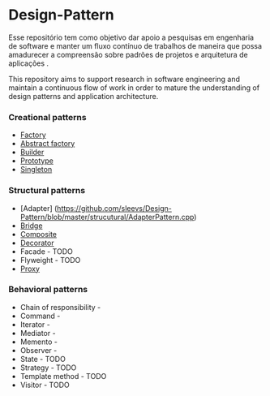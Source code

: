 # Design-Pattern

Esse repositório tem como objetivo dar apoio a pesquisas em engenharia de software e manter um fluxo contínuo 
de trabalhos de maneira que possa amadurecer a compreensão sobre padrões de projetos e arquitetura de aplicações .

This repository aims to support research in software engineering and maintain a continuous flow of work in order 
to mature the understanding of design patterns and application architecture.



### Creational patterns

  -  [Factory](https://github.com/sleevs/Design-Pattern/blob/master/creational/FactoryMethod.cpp)
  -  [Abstract factory](https://github.com/sleevs/Design-Pattern/blob/master/creational/AbstractFactory.cpp) 
  -  [Builder](https://github.com/sleevs/Design-Pattern/blob/master/creational/BuilderPattern.cpp)      
  -  [Prototype](https://github.com/sleevs/Design-Pattern/blob/master/creational/Prototype.cpp)
  -  [Singleton](https://github.com/sleevs/Design-Pattern/blob/master/creational/Singleton.cpp)

### Structural patterns

  -  [Adapter] (https://github.com/sleevs/Design-Pattern/blob/master/strucutural/AdapterPattern.cpp)
  -  [Bridge](https://github.com/sleevs/Design-Pattern/blob/master/strucutural/BridgePattern.cpp)  
  -  [Composite](https://github.com/sleevs/Design-Pattern/blob/master/strucutural/CompositePattern.cpp)  
  -  [Decorator](https://github.com/sleevs/Design-Pattern/blob/master/strucutural/DecoratorPattern.cpp)  
  -  Facade - TODO
  -  Flyweight - TODO
  -  [Proxy](https://github.com/sleevs/Design-Pattern/blob/master/strucutural/ProxyPattern.cpp)


### Behavioral patterns

  -  Chain of responsibility - 
  -  Command - 
  -  Iterator - 
  -  Mediator - 
  -  Memento - 
  -  Observer - 
  -  State - TODO
  -  Strategy - TODO
  -  Template method - TODO
  -  Visitor - TODO

